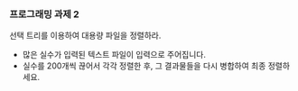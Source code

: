 ### 프로그래밍 과제 2

선택 트리를 이용하여 대용량 파일을 정렬하라.
- 많은 실수가 입력된 텍스트 파일이 입력으로 주어집니다.
- 실수를 200개씩 끊어서 각각 정렬한 후, 그 결과물들을 다시 병합하여 최종 정렬하세요.